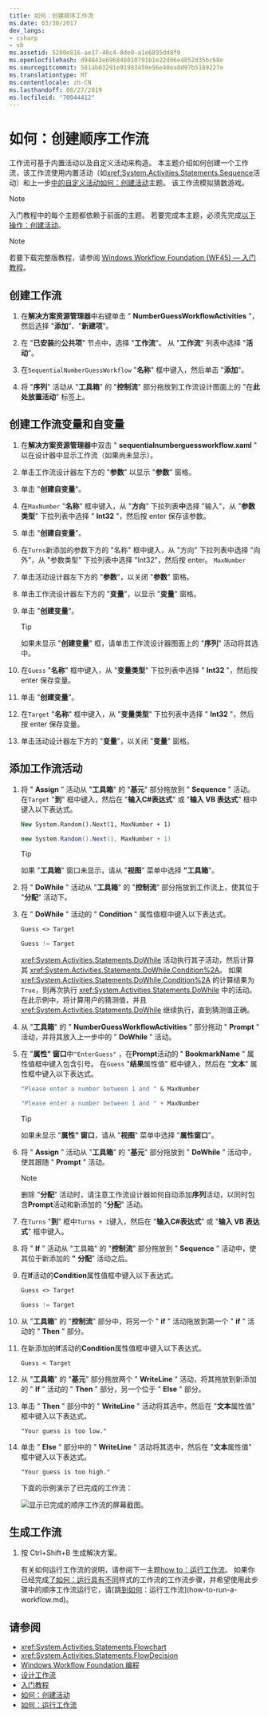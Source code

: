 ```yaml
---
title: 如何：创建顺序工作流
ms.date: 03/30/2017
dev_langs:
- csharp
- vb
ms.assetid: 5280e816-ae17-48c4-8de0-a1e6895dd8f0
ms.openlocfilehash: d94843e696848010791b1e22d06e4852d35bc68e
ms.sourcegitcommit: 581ab03291e91983459e56e40ea8d97b5189227e
ms.translationtype: MT
ms.contentlocale: zh-CN
ms.lasthandoff: 08/27/2019
ms.locfileid: "70044412"
---
```

# <a name="how-to-create-a-sequential-workflow"></a>如何：创建顺序工作流

工作流可基于内置活动以及自定义活动来构造。 本主题介绍如何创建一个工作流，该工作流使用内置活动（如<xref:System.Activities.Statements.Sequence>活动）和上一步[中的自定义活动如何：创建活动](how-to-create-an-activity.md)主题。 该工作流模拟猜数游戏。

> [!NOTE]
> 入门教程中的每个主题都依赖于前面的主题。 若要完成本主题，必须先完成[以下操作：创建活动](how-to-create-an-activity.md)。

> [!NOTE]
> 若要下载完整版教程，请参阅 [Windows Workflow Foundation (WF45) — 入门教程](https://go.microsoft.com/fwlink/?LinkID=248976)。

## <a name="to-create-the-workflow"></a>创建工作流

1. 在**解决方案资源管理器**中右键单击 " **NumberGuessWorkflowActivities** "，然后选择 "**添加**"、"**新建项**"。

2. 在 "**已安装**的**公共项**" 节点中，选择 "**工作流**"。 从 "**工作流**" 列表中选择 "**活动**"。

3. 在`SequentialNumberGuessWorkflow` "**名称**" 框中键入，然后单击 "**添加**"。

4. 将 "**序列**" 活动从 "**工具箱**" 的 "**控制流**" 部分拖放到工作流设计图面上的 "在**此处放置活动**" 标签上。

## <a name="to-create-the-workflow-variables-and-arguments"></a>创建工作流变量和自变量

1. 在**解决方案资源管理器**中双击 " **sequentialnumberguessworkflow.xaml** " 以在设计器中显示工作流（如果尚未显示）。

2. 单击工作流设计器左下方的 "**参数**" 以显示 "**参数**" 窗格。

3. 单击 "**创建自变量**"。

4. 在`MaxNumber` "**名称**" 框中键入，从 "**方向**" 下拉列表**中**选择 "输入"，从 "**参数类型**" 下拉列表中选择 " **Int32** "，然后按 enter 保存该参数。

5. 单击 "**创建自变量**"。

6. 在`Turns`新添加的参数下方的 "名称" 框中键入，从 "方向" 下拉列表中选择 "向外"，从 "参数类型" 下拉列表中选择 "Int32"，然后按 enter。 `MaxNumber`

7. 单击活动设计器左下方的 "**参数**"，以关闭 "**参数**" 窗格。

8. 单击工作流设计器左下方的 "**变量**"，以显示 "**变量**" 窗格。

9. 单击 "**创建变量**"。

    > [!TIP]
    > 如果未显示 "**创建变量**" 框，请单击工作流设计器图面上的 "**序列**" 活动将其选中。

10. 在`Guess` "**名称**" 框中键入，从 "**变量类型**" 下拉列表中选择 " **Int32** "，然后按 enter 保存变量。

11. 单击 "**创建变量**"。

12. 在`Target` "**名称**" 框中键入，从 "**变量类型**" 下拉列表中选择 " **Int32** "，然后按 enter 保存变量。

13. 单击活动设计器左下方的 "**变量**"，以关闭 "**变量**" 窗格。

## <a name="to-add-the-workflow-activities"></a>添加工作流活动

1. 将 " **Assign** " 活动从 "**工具箱**" 的 "**基元**" 部分拖放到 " **Sequence** " 活动。 在`Target` "**到**" 框中键入，然后在 "**输入C#表达式**" 或 "**输入 VB 表达式**" 框中键入以下表达式。

    ```vb
    New System.Random().Next(1, MaxNumber + 1)
    ```

    ```csharp
    new System.Random().Next(1, MaxNumber + 1)
    ```

    > [!TIP]
    > 如果 "**工具箱**" 窗口未显示，请从 "**视图**" 菜单中选择 **"工具箱**"。

2. 将 " **DoWhile** " 活动从 "**工具箱**" 的 "**控制流**" 部分拖放到工作流上，使其位于 "**分配**" 活动下。

3. 在 " **DoWhile** " 活动的 " **Condition** " 属性值框中键入以下表达式。

    ```vb
    Guess <> Target
    ```

    ```csharp
    Guess != Target
    ```

     <xref:System.Activities.Statements.DoWhile> 活动执行其子活动，然后计算其 <xref:System.Activities.Statements.DoWhile.Condition%2A>。 如果 <xref:System.Activities.Statements.DoWhile.Condition%2A> 的计算结果为 `True`，则再次执行 <xref:System.Activities.Statements.DoWhile> 中的活动。 在此示例中，将计算用户的猜测值，并且 <xref:System.Activities.Statements.DoWhile> 继续执行，直到猜测值正确。

4. 从 "**工具箱**" 的 " **NumberGuessWorkflowActivities** " 部分拖动 " **Prompt** " 活动，并将其放入上一步中的 " **DoWhile** " 活动。

5. 在 "**属性" 窗口**中`"EnterGuess"` ，在**Prompt**活动的 " **BookmarkName** " 属性值框中键入包含引号。 在`Guess` "**结果**属性值" 框中键入，然后在 "**文本**" 属性框中键入以下表达式。

    ```vb
    "Please enter a number between 1 and " & MaxNumber
    ```

    ```csharp
    "Please enter a number between 1 and " + MaxNumber
    ```

    > [!TIP]
    > 如果未显示 "**属性" 窗口**，请从 "**视图**" 菜单中选择 "**属性窗口**"。

6. 将 " **Assign** " 活动从 "**工具箱**" 的 "**基元**" 部分拖放到 " **DoWhile** " 活动中，使其跟随 " **Prompt** " 活动。

    > [!NOTE]
    > 删除 "**分配**" 活动时，请注意工作流设计器如何自动添加**序列**活动，以同时包含**Prompt**活动和新添加的 "**分配**" 活动。

7. 在`Turns` "**到**" 框中`Turns + 1`键入，然后在 "**输入C#表达式**" 或 "**输入 VB 表达式**" 框中键入。

8. 将 " **If** " 活动从 "工具箱" 的 "**控制流**" 部分拖放到 " **Sequence** " 活动中，使其位于新添加的 **"** **分配**" 活动之后。

9. 在**If**活动的**Condition**属性值框中键入以下表达式。

    ```vb
    Guess <> Target
    ```

    ```csharp
    Guess != Target
    ```

10. 从 "**工具箱**" 的 "**控制流**" 部分中，将另一个 " **if** " 活动拖放到第一个 " **if** " 活动的 " **Then** " 部分。

11. 在新添加的**If**活动的**Condition**属性值框中键入以下表达式。

    ```
    Guess < Target
    ```

12. 从 "**工具箱**" 的 "**基元**" 部分拖放两个 " **WriteLine** " 活动，将其拖放到新添加的 " **If** " 活动的 " **Then** " 部分，另一个位于 " **Else** " 部分。

13. 单击 " **Then** " 部分中的 " **WriteLine** " 活动将其选中，然后在 "**文本**属性值" 框中键入以下表达式。

    ```text
    "Your guess is too low."
    ```

14. 单击 " **Else** " 部分中的 " **WriteLine** " 活动将其选中，然后在 "**文本**属性值" 框中键入以下表达式。

    ```text
    "Your guess is too high."
    ```

     下面的示例演示了已完成的工作流：

     ![显示已完成的顺序工作流的屏幕截图。](./media/how-to-create-a-sequential-workflow/complete-sequential-workflow.jpg)

## <a name="to-build-the-workflow"></a>生成工作流

1. 按 Ctrl+Shift+B 生成解决方案。

     有关如何运行工作流的说明，请参阅下一主题[how to：运行工作流](how-to-run-a-workflow.md)。 如果你已经完成[了如何：运行具有不同](how-to-run-a-workflow.md)样式的工作流的工作流步骤，并希望使用此步骤中的顺序工作流运行它，请[跳[到如何](how-to-run-a-workflow.md#BKMK_ToRunTheApplication)：运行工作流](how-to-run-a-workflow.md)。

## <a name="see-also"></a>请参阅

- <xref:System.Activities.Statements.Flowchart>
- <xref:System.Activities.Statements.FlowDecision>
- [Windows Workflow Foundation 编程](programming.md)
- [设计工作流](designing-workflows.md)
- [入门教程](getting-started-tutorial.md)
- [如何：创建活动](how-to-create-an-activity.md)
- [如何：运行工作流](how-to-run-a-workflow.md)
